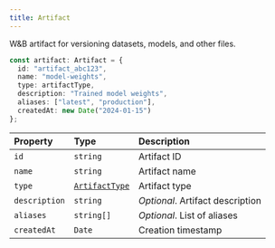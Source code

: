 ```yaml
---
title: Artifact
---
```


W&B artifact for versioning datasets, models, and other files.

```typescript
const artifact: Artifact = {
  id: "artifact_abc123",
  name: "model-weights",
  type: artifactType,
  description: "Trained model weights",
  aliases: ["latest", "production"],
  createdAt: new Date("2024-01-15")
};
```

| Property | Type | Description |
| :------- | :--- | :---------- |
| `id` | `string` | Artifact ID |
| `name` | `string` | Artifact name |
| `type` | [`ArtifactType`](../data-types/artifacttype.md) | Artifact type |
| `description` | `string` | *Optional*. Artifact description |
| `aliases` | `string[]` | *Optional*. List of aliases |
| `createdAt` | `Date` | Creation timestamp |
